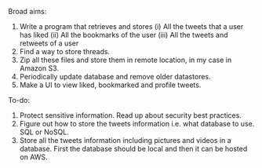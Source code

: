 Broad aims:
1. Write a program that retrieves and stores
(i) All the tweets that a user has liked
(ii) All the bookmarks of the user
(iii) All the tweets and retweets of a user
3. Find a way to store threads.
2. Zip all these files and store them in remote location, in my case in Amazon S3.
3. Periodically update database and remove older datastores. 
4. Make a UI to view liked, bookmarked and profile tweets.


To-do:
1. Protect sensitive information. Read up about security best practices.
2. Figure out how to store the tweets information i.e. what database to use. SQL or NoSQL. 
2. Store all the tweets information including pictures and videos in a database. First the database should be local and then it can be hosted on AWS.